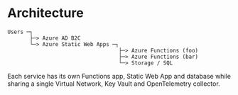 # Architecture

```
Users ─┐
       ├─> Azure AD B2C
       └─> Azure Static Web Apps ─┐
                                   ├─> Azure Functions (foo)
                                   ├─> Azure Functions (bar)
                                   └─> Storage / SQL
```

Each service has its own Functions app, Static Web App and database while
sharing a single Virtual Network, Key Vault and OpenTelemetry collector.
